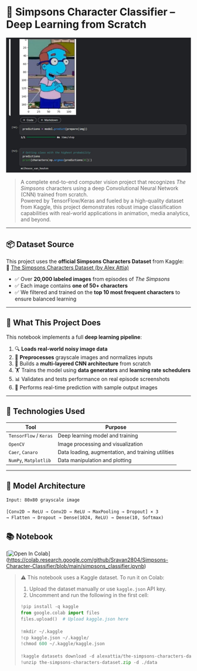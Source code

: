 # 🧠 Simpsons Character Classifier – Deep Learning from Scratch

![Simpsons Classifier](assets/sample_prediction.jpg)

> A complete end-to-end computer vision project that recognizes *The Simpsons* characters using a deep Convolutional Neural Network (CNN) trained from scratch.  
> Powered by TensorFlow/Keras and fueled by a high-quality dataset from Kaggle, this project demonstrates robust image classification capabilities with real-world applications in animation, media analytics, and beyond.

---

## 📦 Dataset Source

This project uses the **official Simpsons Characters Dataset** from Kaggle:  
📌 [The Simpsons Characters Dataset (by Alex Attia)](https://www.kaggle.com/datasets/alexattia/the-simpsons-characters-dataset)

- ✅ Over **20,000 labeled images** from episodes of *The Simpsons*
- ✅ Each image contains **one of 50+ characters**
- ✅ We filtered and trained on the **top 10 most frequent characters** to ensure balanced learning

---

## 🚀 What This Project Does

This notebook implements a full **deep learning pipeline**:

1. 🔍 **Loads real-world noisy image data**
2. 🧼 **Preprocesses** grayscale images and normalizes inputs
3. 🧠 Builds a **multi-layered CNN architecture** from scratch
4. 🏋️ Trains the model using **data generators** and **learning rate schedulers**
5. 📊 Validates and tests performance on real episode screenshots
6. 📸 Performs real-time prediction with sample output images

---

## 🧰 Technologies Used

| Tool              | Purpose                              |
|-------------------|--------------------------------------|
| `TensorFlow` / `Keras` | Deep learning model and training      |
| `OpenCV`           | Image processing and visualization   |
| `Caer`, `Canaro`   | Data loading, augmentation, and training utilities |
| `NumPy`, `Matplotlib` | Data manipulation and plotting      |

---

## 🧱 Model Architecture

```text
Input: 80x80 grayscale image

[Conv2D → ReLU → Conv2D → ReLU → MaxPooling → Dropout] × 3
→ Flatten → Dropout → Dense(1024, ReLU) → Dense(10, Softmax)

```
## 📚 Notebook

[![Open In Colab](https://colab.research.google.com/assets/colab-badge.svg)]
(https://colab.research.google.com/github/Sravan2804/Simpsons-Character-Classifier/blob/main/simpsons_classifier.ipynb)

> ⚠️ This notebook uses a Kaggle dataset. To run it on Colab:
> 
> 1. Upload the dataset manually or use `kaggle.json` API key.
> 2. Uncomment and run the following in the first cell:
> 
> ```python
> !pip install -q kaggle
> from google.colab import files
> files.upload()  # Upload kaggle.json here
> 
> !mkdir ~/.kaggle
> !cp kaggle.json ~/.kaggle/
> !chmod 600 ~/.kaggle/kaggle.json
> 
> !kaggle datasets download -d alexattia/the-simpsons-characters-dataset
> !unzip the-simpsons-characters-dataset.zip -d ./data
> ```



